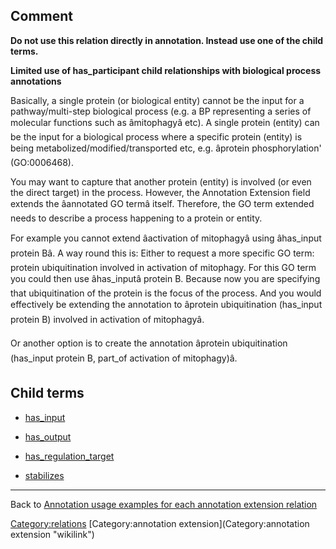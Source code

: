 Comment
-------

**Do not use this relation directly in annotation. Instead use one of the child terms.**

**Limited use of has\_participant child relationships with biological process annotations**

Basically, a single protein (or biological entity) cannot be the input for a pathway/multi-step biological process (e.g. a BP representing a series of molecular functions such as âmitophagyâ etc). A single protein (entity) can be the input for a biological process where a specific protein (entity) is being metabolized/modified/transported etc, e.g. âprotein phosphorylation' (GO:0006468).

You may want to capture that another protein (entity) is involved (or even the direct target) in the process. However, the Annotation Extension field extends the âannotated GO termâ itself. Therefore, the GO term extended needs to describe a process happening to a protein or entity.

For example you cannot extend âactivation of mitophagyâ using âhas\_input protein Bâ. A way round this is: Either to request a more specific GO term: protein ubiquitination involved in activation of mitophagy. For this GO term you could then use âhas\_inputâ protein B. Because now you are specifying that ubiquitination of the protein is the focus of the process. And you would effectively be extending the annotation to âprotein ubiquitination (has\_input protein B) involved in activation of mitophagyâ.

Or another option is to create the annotation âprotein ubiquitination (has\_input protein B, part\_of activation of mitophagy)â.

Child terms
-----------

-   [has\_input](Annotation_Extension_Relation:has_input "wikilink")

<!-- -->

-   [has\_output](Annotation_Extension_Relation:has_output "wikilink")

<!-- -->

-   [has\_regulation\_target](Annotation_Extension_Relation:has_regulation_target "wikilink")

<!-- -->

-   [stabilizes](Annotation_Extension_Relation:stabilizes "wikilink")

------------------------------------------------------------------------

Back to [Annotation usage examples for each annotation extension relation](http://wiki.geneontology.org/index.php/Annotation_usage_examples_for_each_annotation_extension_relation)

<Category:relations> [Category:annotation extension](Category:annotation extension "wikilink")
